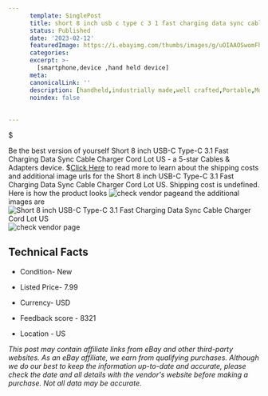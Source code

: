 ```yaml
---
      template: SinglePost
      title: short 8 inch usb c type c 3 1 fast charging data sync cable charger cord lot us
      status: Published
      date: '2023-02-12'
      featuredImage: https://i.ebayimg.com/thumbs/images/g/uOIAAOSwomFhe5Vd/s-l225.jpg
      categories: 
      excerpt: >-
        [smartphone,device ,hand held device]
      meta:
      canonicalLink: ''
      description: [handheld,industrially made,well crafted,Portable,Mobile,Compact,Convenient,Lightweight,Maneuverable,Man-portable,Miniature,Carriable,Hand-held,Light,Holdable,Transportable,Mobile device,Pocket-sized,On-the-go,Wireless,Cordless,Compact size,Convenient size, smartphone,device ,hand held device]
      noindex: false
      
        
---
```

$

Be the best version of yourself Short 8 inch USB-C Type-C 3.1 Fast Charging Data Sync Cable Charger Cord Lot US - a 5-star Cables & Adapters device.
$[Click Here](https://www.ebay.com/itm/144659737647?hash=item21ae646c2f%3Ag%3AuOIAAOSwomFhe5Vd&mkevt=1&mkcid=1&mkrid=711-53200-19255-0&campid=%253CePNCampaignId%253E&customid=%253CreferenceId%253E&toolid=10049) to read more to learn about the shipping costs and additional image urls for the Short 8 inch USB-C Type-C 3.1 Fast Charging Data Sync Cable Charger Cord Lot US. Shipping cost is undefined. Here is how the product looks ![check vendor page](https://i.ebayimg.com/thumbs/images/g/uOIAAOSwomFhe5Vd/s-l225.jpg)and the additional images are![Short 8 inch USB-C Type-C 3.1 Fast Charging Data Sync Cable Charger Cord Lot US](https://i.ebayimg.com/images/g/uOIAAOSwomFhe5Vd/s-l1200.jpg)![check vendor page](https://origin-galleryplus.ebayimg.com/ws/web/144659737647_2_0_1/225x225.jpg,https://origin-galleryplus.ebayimg.com/ws/web/144659737647_3_0_1/225x225.jpg,https://origin-galleryplus.ebayimg.com/ws/web/144659737647_4_0_1/225x225.jpg,https://origin-galleryplus.ebayimg.com/ws/web/144659737647_5_0_1/225x225.jpg,https://origin-galleryplus.ebayimg.com/ws/web/144659737647_6_0_1/225x225.jpg,https://origin-galleryplus.ebayimg.com/ws/web/144659737647_7_0_1/225x225.jpg,https://origin-galleryplus.ebayimg.com/ws/web/144659737647_8_0_1/225x225.jpg,https://origin-galleryplus.ebayimg.com/ws/web/144659737647_9_0_1/225x225.jpg,https://origin-galleryplus.ebayimg.com/ws/web/144659737647_10_0_1/225x225.jpg,https://origin-galleryplus.ebayimg.com/ws/web/144659737647_11_0_1/225x225.jpg)



 ## Technical Facts 



     
      

 - Condition- New 


      

 - Listed Price- 7.99 


      

 - Currency- USD 


      

 - Feedback score - 8321 


      

 - Location - US 


      
      

 *_This post may contain affiliate links from eBay and other third-party websites. As an eBay affiliate, we earn from qualifying purchases. Although we do our best to keep the information up-to-date and accurate, please check the date and all details with the vendor's website before making a purchase. Not all data may be accurate._*






